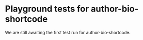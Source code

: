 # Playground tests for author-bio-shortcode
We are still awaiting the first test run for author-bio-shortcode.
